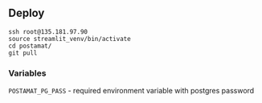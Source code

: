 ## Deploy

```commandline
ssh root@135.181.97.90 
source streamlit_venv/bin/activate
cd postamat/
git pull
```

### Variables
`POSTAMAT_PG_PASS` - required environment variable with postgres password